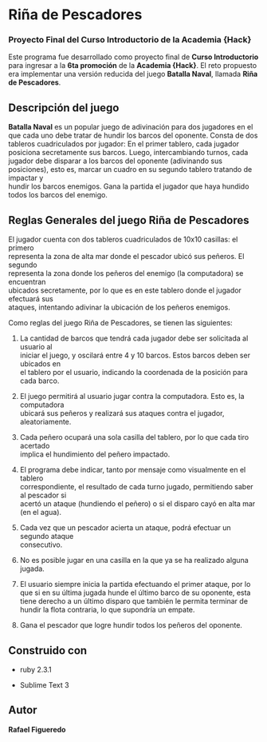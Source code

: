 # Riña de Pescadores
### Proyecto Final del Curso Introductorio de la Academia {Hack}

Este programa fue desarrollado como proyecto final de **Curso Introductorio** para ingresar a la **6ta promoción** de la **Academia {Hack}**. El reto propuesto era implementar una versión reducida   del juego **Batalla   Naval**, llamada **Riña de Pescadores**.

## Descripción del juego

**Batalla Naval** es un popular juego de adivinación para dos jugadores   en el que cada uno debe tratar de hundir los barcos del oponente.   Consta de dos tableros cuadriculados por jugador: En el primer tablero, cada jugador posiciona secretamente sus barcos. Luego,  intercambiando turnos, cada jugador debe disparar a los barcos del oponente (adivinando sus   posiciones), esto   es, marcar un cuadro en su   segundo tablero tratando de impactar y  
hundir los barcos enemigos. Gana la partida el jugador que haya   hundido todos los barcos del enemigo.

## Reglas Generales del juego Riña de Pescadores

El   jugador   cuenta   con   dos   tableros   cuadriculados   de   10x10   casillas:   el   primero  
representa   la   zona   de   alta   mar   donde   el   pescador   ubicó   sus   peñeros.   El   segundo  
representa   la   zona   donde   los   peñeros   del   enemigo   (la   computadora)   se   encuentran  
ubicados   secretamente,   por   lo   que   es   en   este   tablero   donde   el   jugador   efectuará   sus  
ataques, intentando adivinar la ubicación de los peñeros enemigos.

Como reglas del juego Riña de Pescadores, se tienen las siguientes:

1. La   cantidad   de   barcos   que   tendrá   cada   jugador   debe   ser   solicitada   al   usuario   al  
iniciar   el   juego,   y   oscilará   entre   4   y   10   barcos.   Estos   barcos   deben   ser   ubicados   en  
el tablero por el usuario, indicando la coordenada de la posición para cada barco. 

2. El   juego   permitirá   al   usuario   jugar   contra   la   computadora.   Esto   es,   la   computadora  
ubicará sus peñeros y realizará sus ataques contra el jugador, aleatoriamente. 

3. Cada   peñero   ocupará   una   sola   casilla   del   tablero,   por   lo   que   cada   tiro   acertado  
implica el hundimiento del peñero impactado. 

4. El   programa   debe   indicar,   tanto   por   mensaje   como   visualmente   en   el   tablero  
correspondiente,   el   resultado   de   cada   turno   jugado,   permitiendo   saber   al   pescador   si  
acertó un ataque (hundiendo el peñero) o si el disparo cayó en alta mar (en el agua). 

5. Cada   vez   que   un   pescador   acierta   un   ataque,   podrá   efectuar   un   segundo   ataque  
consecutivo.  

6. No es posible jugar en una casilla en la que ya se ha realizado alguna jugada. 

7. El usuario siempre inicia la partida efectuando el primer ataque, por lo que si en su 
última jugada hunde el último barco de su oponente, esta tiene derecho a un último 
disparo que también le permita terminar de hundir la flota contraria, lo que supondría 
un empate. 

8. Gana el pescador que logre hundir todos los peñeros del oponente. 

## Construido con

* ruby 2.3.1

* Sublime Text 3


## Autor 

**Rafael Figueredo**

